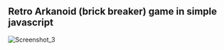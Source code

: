 ## Retro Arkanoid (brick breaker) game in simple javascript

![Screenshot_3](https://user-images.githubusercontent.com/43748738/236940922-cb64f81d-2f1a-4cf2-ae7a-66ce69d4f07c.jpg)

